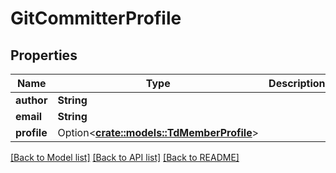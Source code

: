 # GitCommitterProfile

## Properties

Name | Type | Description | Notes
------------ | ------------- | ------------- | -------------
**author** | **String** |  | 
**email** | **String** |  | 
**profile** | Option<[**crate::models::TdMemberProfile**](TD_MemberProfile.md)> |  | [optional]

[[Back to Model list]](../README.md#documentation-for-models) [[Back to API list]](../README.md#documentation-for-api-endpoints) [[Back to README]](../README.md)


